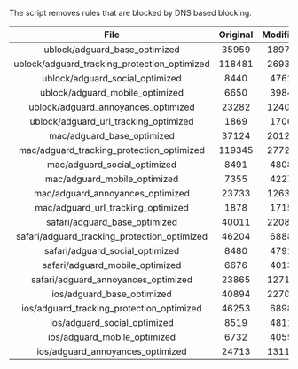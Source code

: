 The script removes rules that are blocked by DNS based blocking.


| File | Original | Modified |
|:----:|:-----:|:-----:|
| ublock/adguard_base_optimized | 35959 | 18977 |
| ublock/adguard_tracking_protection_optimized | 118481 | 26938 |
| ublock/adguard_social_optimized | 8440 | 4762 |
| ublock/adguard_mobile_optimized | 6650 | 3984 |
| ublock/adguard_annoyances_optimized | 23282 | 12407 |
| ublock/adguard_url_tracking_optimized | 1869 | 1706 |
| mac/adguard_base_optimized | 37124 | 20124 |
| mac/adguard_tracking_protection_optimized | 119345 | 27720 |
| mac/adguard_social_optimized | 8491 | 4808 |
| mac/adguard_mobile_optimized | 7355 | 4227 |
| mac/adguard_annoyances_optimized | 23733 | 12639 |
| mac/adguard_url_tracking_optimized | 1878 | 1715 |
| safari/adguard_base_optimized | 40011 | 22085 |
| safari/adguard_tracking_protection_optimized | 46204 | 6888 |
| safari/adguard_social_optimized | 8480 | 4791 |
| safari/adguard_mobile_optimized | 6676 | 4013 |
| safari/adguard_annoyances_optimized | 23865 | 12718 |
| ios/adguard_base_optimized | 40894 | 22702 |
| ios/adguard_tracking_protection_optimized | 46253 | 6898 |
| ios/adguard_social_optimized | 8519 | 4811 |
| ios/adguard_mobile_optimized | 6732 | 4055 |
| ios/adguard_annoyances_optimized | 24713 | 13110 |